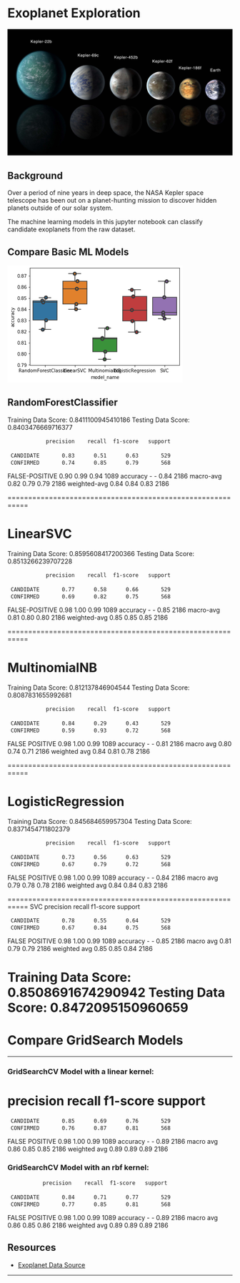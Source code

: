 
# Exoplanet Exploration

![exoplanets.jpg](exoplanets.jpg)

## Background

Over a period of nine years in deep space, the NASA Kepler space telescope has been out on a planet-hunting mission to discover hidden planets outside of our solar system.

The machine learning models in this jupyter notebook can classify candidate exoplanets from the raw dataset.

## Compare Basic ML Models

![compareMLModels.png](compareMLModels.png)

## RandomForestClassifier

Training Data Score: 0.8411100945410186
Testing Data Score: 0.8403476669716377

                precision    recall  f1-score   support

     CANDIDATE       0.83      0.51      0.63       529
     CONFIRMED       0.74      0.85      0.79       568
FALSE-POSITIVE       0.90      0.99      0.94      1089
      accuracy       -          -        0.84      2186
     macro-avg       0.82      0.79      0.79      2186
  weighted-avg       0.84      0.84      0.83      2186


===========================================================
# LinearSVC

Training Data Score: 0.8595608417200366
Testing Data Score: 0.8513266239707228

                precision    recall  f1-score   support

     CANDIDATE       0.77      0.58      0.66       529
     CONFIRMED       0.69      0.82      0.75       568
  FALSE-POSITIVE     0.98      1.00      0.99      1089
      accuracy        -         -        0.85      2186
     macro-avg       0.81      0.80      0.80      2186
   weighted-avg      0.85      0.85      0.85      2186


===========================================================
# MultinomialNB

Training Data Score: 0.812137846904544
Testing Data Score: 0.8087831655992681

                precision    recall  f1-score   support

     CANDIDATE       0.84      0.29      0.43       529
     CONFIRMED       0.59      0.93      0.72       568
FALSE POSITIVE       0.98      1.00      0.99      1089
      accuracy        -         -        0.81      2186
     macro avg       0.80      0.74      0.71      2186
  weighted avg       0.84      0.81      0.78      2186


===========================================================
# LogisticRegression

Training Data Score: 0.845684659957304
Testing Data Score: 0.8371454711802379

                precision    recall  f1-score   support

     CANDIDATE       0.73      0.56      0.63       529
     CONFIRMED       0.67      0.79      0.72       568
FALSE POSITIVE       0.98      1.00      0.99      1089
      accuracy       -         -         0.84      2186
     macro avg       0.79      0.78      0.78      2186
  weighted avg       0.84      0.84      0.83      2186


===========================================================
SVC
                precision    recall  f1-score   support

     CANDIDATE       0.78      0.55      0.64       529
     CONFIRMED       0.67      0.84      0.75       568
FALSE POSITIVE       0.98      1.00      0.99      1089
      accuracy        -          -       0.85      2186
     macro avg       0.81      0.79      0.79      2186
  weighted avg       0.85      0.85      0.84      2186

Training Data Score: 0.8508691674290942
Testing Data Score: 0.8472095150960659
===========================================================

# Compare GridSearch Models
- - -
### GridSearchCV Model with a linear kernel:

#                 precision    recall  f1-score   support

     CANDIDATE       0.85      0.69      0.76       529
     CONFIRMED       0.76      0.87      0.81       568
FALSE POSITIVE       0.98      1.00      0.99      1089
      accuracy         -         -       0.89      2186
     macro avg       0.86      0.85      0.85      2186
  weighted avg       0.89      0.89      0.89      2186

### GridSearchCV Model with an rbf  kernel:

               precision    recall  f1-score   support

     CANDIDATE       0.84      0.71      0.77       529
     CONFIRMED       0.77      0.85      0.81       568
FALSE POSITIVE       0.98      1.00      0.99      1089
      accuracy        -         -        0.89      2186
     macro avg       0.86      0.85      0.86      2186
  weighted avg       0.89      0.89      0.89      2186


## Resources

* [Exoplanet Data Source](https://www.kaggle.com/nasa/kepler-exoplanet-search-results)

- - -
